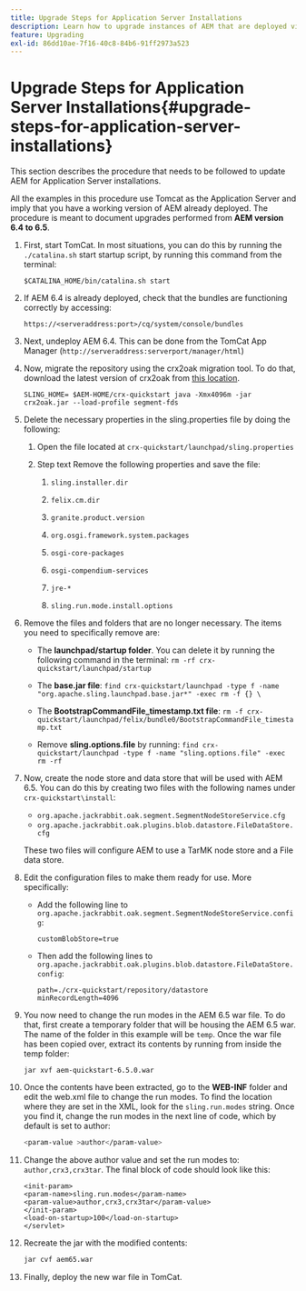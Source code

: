 ```yaml
---
title: Upgrade Steps for Application Server Installations
description: Learn how to upgrade instances of AEM that are deployed via Application Servers.
feature: Upgrading
exl-id: 86dd10ae-7f16-40c8-84b6-91ff2973a523
---
```

# Upgrade Steps for Application Server Installations{#upgrade-steps-for-application-server-installations}

This section describes the procedure that needs to be followed to update AEM for Application Server installations.

All the examples in this procedure use Tomcat as the Application Server and imply that you have a working version of AEM already deployed. The procedure is meant to document upgrades performed from **AEM version 6.4 to 6.5**.

1. First, start TomCat. In most situations, you can do this by running the `./catalina.sh` start startup script, by running this command from the terminal:

   ```shell
   $CATALINA_HOME/bin/catalina.sh start
   ```

1. If AEM 6.4 is already deployed, check that the bundles are functioning correctly by accessing:

   ```shell
   https://<serveraddress:port>/cq/system/console/bundles
   ```

1. Next, undeploy AEM 6.4. This can be done from the TomCat App Manager (`http://serveraddress:serverport/manager/html`)

1. Now, migrate the repository using the crx2oak migration tool. To do that, download the latest version of crx2oak from [this location](https://repo1.maven.org/maven2/com/adobe/granite/crx2oak/).

   ```shell
   SLING_HOME= $AEM-HOME/crx-quickstart java -Xmx4096m -jar crx2oak.jar --load-profile segment-fds
   ```

1. Delete the necessary properties in the sling.properties file by doing the following:

    1. Open the file located at `crx-quickstart/launchpad/sling.properties`
    1. Step text Remove the following properties and save the file:

        1. `sling.installer.dir`  
        
        1. `felix.cm.dir`  
        
        1. `granite.product.version`  
        
        1. `org.osgi.framework.system.packages`  
        
        1. `osgi-core-packages`  
        
        1. `osgi-compendium-services`  
        
        1. `jre-*`  
        
        1. `sling.run.mode.install.options`

1. Remove the files and folders that are no longer necessary. The items you need to specifically remove are:

    * The **launchpad/startup folder**. You can delete it by running the following command in the terminal: `rm -rf crx-quickstart/launchpad/startup`  
    
    * The **base.jar file**: `find crx-quickstart/launchpad -type f -name "org.apache.sling.launchpad.base.jar*" -exec rm -f {} \`  
    
    * The **BootstrapCommandFile_timestamp.txt file**: `rm -f crx-quickstart/launchpad/felix/bundle0/BootstrapCommandFile_timestamp.txt`

    * Remove **sling.options.file** by running: `find crx-quickstart/launchpad -type f -name "sling.options.file" -exec rm -rf` 

1. Now, create the node store and data store that will be used with AEM 6.5. You can do this by creating two files with the following names under `crx-quickstart\install`:

    * `org.apache.jackrabbit.oak.segment.SegmentNodeStoreService.cfg`
    * `org.apache.jackrabbit.oak.plugins.blob.datastore.FileDataStore.cfg`

    These two files will configure AEM to use a TarMK node store and a File data store.

1. Edit the configuration files to make them ready for use. More specifically:

   * Add the following line to `org.apache.jackrabbit.oak.segment.SegmentNodeStoreService.config`:

     `customBlobStore=true`
   
   * Then add the following lines to `org.apache.jackrabbit.oak.plugins.blob.datastore.FileDataStore.config`:

     ```
     path=./crx-quickstart/repository/datastore
     minRecordLength=4096
     ```

1. You now need to change the run modes in the AEM 6.5 war file. To do that, first create a temporary folder that will be housing the AEM 6.5 war. The name of the folder in this example will be `temp`. Once the war file has been copied over, extract its contents by running from inside the temp folder: 

   ```
   jar xvf aem-quickstart-6.5.0.war
   ```

1. Once the contents have been extracted, go to the **WEB-INF** folder and edit the web.xml file to change the run modes. To find the location where they are set in the XML, look for the `sling.run.modes` string. Once you find it, change the run modes in the next line of code, which by default is set to author:

   ```bash
   <param-value >author</param-value>
   ```

1. Change the above author value and set the run modes to: `author,crx3,crx3tar`. The final block of code should look like this:

   ```
   <init-param>
   <param-name>sling.run.modes</param-name>
   <param-value>author,crx3,crx3tar</param-value>
   </init-param>
   <load-on-startup>100</load-on-startup>
   </servlet>
   ```

1. Recreate the jar with the modified contents:

   ```bash
   jar cvf aem65.war
   ```

1. Finally, deploy the new war file in TomCat.
